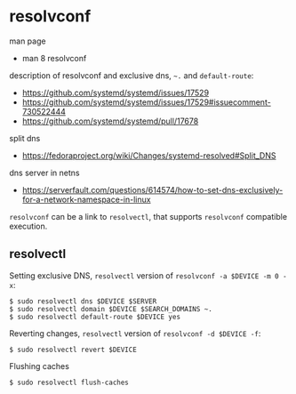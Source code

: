 # resolvconf

man page
* man 8 resolvconf

description of resolvconf and exclusive dns, `~.` and `default-route`:
* https://github.com/systemd/systemd/issues/17529
* https://github.com/systemd/systemd/issues/17529#issuecomment-730522444
* https://github.com/systemd/systemd/pull/17678

split dns
* https://fedoraproject.org/wiki/Changes/systemd-resolved#Split_DNS

dns server in netns
* https://serverfault.com/questions/614574/how-to-set-dns-exclusively-for-a-network-namespace-in-linux

`resolvconf` can be a link to `resolvectl`, that supports `resolvconf`
compatible execution.

## resolvectl

Setting exclusive DNS, `resolvectl` version of `resolvconf -a $DEVICE -m 0 -x`:

```console
$ sudo resolvectl dns $DEVICE $SERVER
$ sudo resolvectl domain $DEVICE $SEARCH_DOMAINS ~.
$ sudo resolvectl default-route $DEVICE yes
```

Reverting changes, `resolvectl` version of `resolvconf -d $DEVICE -f`:

```console
$ sudo resolvectl revert $DEVICE
```

Flushing caches

```console
$ sudo resolvectl flush-caches
```
